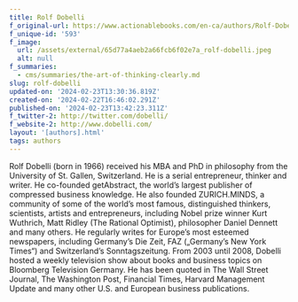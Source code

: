 ```yaml
---
title: Rolf Dobelli
f_original-url: https://www.actionablebooks.com/en-ca/authors/Rolf-Dobelli/
f_unique-id: '593'
f_image:
  url: /assets/external/65d77a4aeb2a66fcb6f02e7a_rolf-dobelli.jpeg
  alt: null
f_summaries:
  - cms/summaries/the-art-of-thinking-clearly.md
slug: rolf-dobelli
updated-on: '2024-02-23T13:30:36.819Z'
created-on: '2024-02-22T16:46:02.291Z'
published-on: '2024-02-23T13:42:23.311Z'
f_twitter-2: http://twitter.com/dobelli/
f_website-2: http://www.dobelli.com/
layout: '[authors].html'
tags: authors
---
```


Rolf Dobelli (born in 1966) received his MBA and PhD in philosophy from the University of St. Gallen, Switzerland. He is a serial entrepreneur, thinker and writer. He co-founded getAbstract, the world’s largest publisher of compressed business knowledge. He also founded ZURICH.MINDS, a community of some of the world’s most famous, distinguished thinkers, scientists, artists and entrepreneurs, including Nobel prize winner Kurt Wuthrich, Matt Ridley (The Rational Optimist), philosopher Daniel Dennett and many others. He regularly writes for Europe’s most esteemed newspapers, including Germany’s Die Zeit, FAZ („Germany’s New York Times“) and Switzerland’s Sonntagszeitung. From 2003 until 2008, Dobelli hosted a weekly television show about books and business topics on Bloomberg Television Germany. He has been quoted in The Wall Street Journal, The Washington Post, Financial Times, Harvard Management Update and many other U.S. and European business publications.
